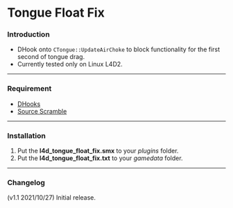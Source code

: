 # Tongue Float Fix

### Introduction
- DHook onto `CTongue::UpdateAirChoke` to block functionality for the first second of tongue drag.
- Currently tested only on Linux L4D2.

<hr>

### Requirement
- [DHooks](https://forums.alliedmods.net/showpost.php?p=2588686&postcount=589)
- [Source Scramble](https://forums.alliedmods.net/showthread.php?t=317175)

<hr>

### Installation
1. Put the **l4d_tongue_float_fix.smx** to your _plugins_ folder.
2. Put the **l4d_tongue_float_fix.txt** to your _gamedata_ folder.

<hr>

### Changelog
(v1.1 2021/10/27) Initial release.
